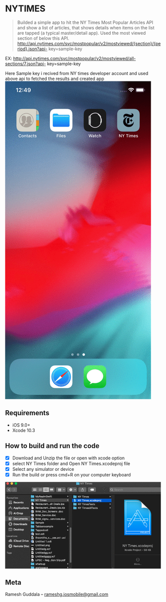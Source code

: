 # NYTIMES

> Builded a simple app to hit the NY Times Most Popular Articles API and show a list of articles, that shows details when items
on the list are tapped (a typical master/detail app). 
Used the most viewed section of below this API. 
http://api.nytimes.com/svc/mostpopular/v2/mostviewed/{section}/{period}.json?api- key=sample-key 

EX: http://api.nytimes.com/svc/mostpopular/v2/mostviewed/all-sections/7.json?api- key=sample-key 

Here Sample key i recived from NY times developer account and used above api to fetched the results and created app 
![](app.gif)
## Requirements

- iOS 9.0+
- Xcode 10.3



## How to build and run the code

- [x] Download and Unzip the file or open with xcode option
- [x] select NY Times folder and Open NY Times.xcodeproj file
- [x] Select any simulator or device 
- [x] Run the build or press cmd+R on your computer keyboard 

![](header.gif)

## Meta

Ramesh Guddala  – rameshg.iosmobile@gmail.com
